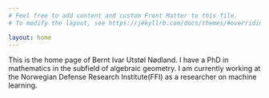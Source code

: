 ```yaml
---
# Feel free to add content and custom Front Matter to this file.
# To modify the layout, see https://jekyllrb.com/docs/themes/#overriding-theme-defaults

layout: home
---
```


This is the home page of Bernt Ivar Utstøl Nødland. I have a PhD in mathematics in the subfield of algebraic geometry. I am currently working at the Norwegian Defense Research Institute(FFI) as a researcher on machine learning.
